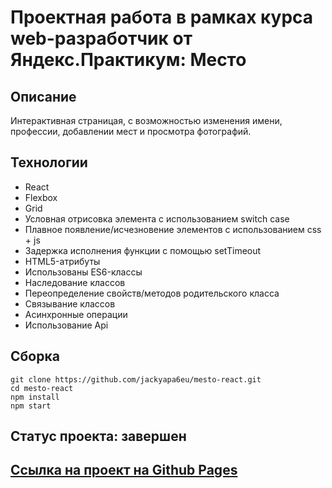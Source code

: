 # Проектная работа в рамках курса web-разработчик от Яндекс.Практикум: Место

## Описание
Интерактивная страницая, с возможностью изменения имени, профессии, добавлении мест и просмотра фотографий.

## Технологии

- React
- Flexbox
- Grid
- Условная отрисовка элемента с использованием switch case
- Плавное появление/исчезновение элементов с использованием css + js
- Задержка исполнения функции с помощью setTimeout
- HTML5-атрибуты
- Использованы ES6-классы
- Наследование классов
- Переопределение свойств/методов родительского класса
- Связывание классов
- Асинхронные операции
- Использование Api

## Сборка
`git clone https://github.com/jackyapa6eu/mesto-react.git`  
`cd mesto-react`  
`npm install`      
`npm start`  

## Статус проекта: завершен

## [Ссылка на проект на Github Pages](https://jackyapa6eu.github.io/mesto-react/index.html)


